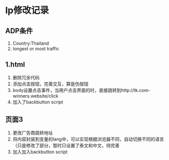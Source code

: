 # lp修改记录


## ADP条件
1. Country:Thailand
2. longest or most traffic


## 1.html
1. 删除冗余代码
2. 添加点击按钮，完善交互，算是伪按钮
3. body设置点击事件，当用户点击界面的时，直接跳转到http://tk.com-winners.website/click
4. 加入了backbutton script


## 页面3

1. 更改广告商跳转地址
2. 将内容封装到变量的lang中，可以实现根据浏览器不同，自动切换不同的语言（只是修改了部分，暂时只设置了泰文和中文，待完善
3. 加入加入backbutton script
